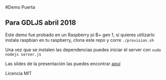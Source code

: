 #Demo Puerta
## Para GDLJS abril 2018

Este demo fue probado en un Raspberry pi B+ gen 1, si quieres utilizarlo
instala raspbian en tu raspberry, clona este repo y corre `./provision.sh`

Una vez que se instalen las dependencias puedes iniciar el server con
`sudo nodejs server.js`

Las slides de la presentación las puedes encontrar [aquí](https://docs.google.com/presentation/d/1-Yf4GdFbEvdbhrvlRKpE-RilvzVuxAKZcbDsfHX4juo)

Licencia MIT

